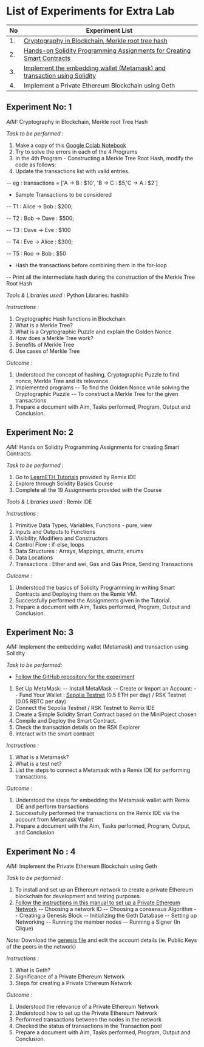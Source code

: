 # List of Experiments for Extra Lab 

| No | Experiment List |
| -- | --------------- |
| 1. | [Cryptography in Blockchain, Merkle root tree hash](https://github.com/LifnaJos/HBCC601-Blockchain-Platforms/blob/main/PPT/Experiment_List.md#experiment--no-1) |
| 2. | [Hands-on Solidity Programming Assignments for Creating Smart Contracts](https://github.com/LifnaJos/HBCC601-Blockchain-Platforms/blob/main/PPT/Experiment_List.md#experiment--no-2) | 
| 3. | [Implement the embedding wallet (Metamask) and transaction using Solidity](https://github.com/LifnaJos/HBCC601-Blockchain-Platforms/blob/main/PPT/Experiment_List.md#experiment--no-3) |
| 4. | Implement a Private Ethereum  Blockchain using Geth |

## Experiment  No: 1
*AIM:* Cryptography in Blockchain, Merkle root Tree Hash

*Task to be performed :*

1. Make a copy of this [Google Colab Notebook](https://colab.research.google.com/drive/1RDlF1gtFp7Bxlkn0IQv01muSbfuTSajh?usp=sharing)
2. Try to solve the errors in each of the 4 Programs
3. In the 4th Program - Constructing a Merkle Tree Root Hash, modify the code as follows:
4. Update the transactions list with valid entries.
   
-- eg : transactions = ['A -> B : $10', 'B -> C : $5,'C -> A : $2']

- Sample Transactions to be considered 

-- T1 : Alice → Bob : $200; 

-- T2 : Bob → Dave : $500; 	

-- T3 : Dave → Eve : $100

-- T4 : Eve → Alice : $300; 	

-- T5 : Roo → Bob : $50

- Hash the transactions before combining them in the for-loop

-- Print all the intermediate hash during the construction of the Merkle Tree Root Hash

*Tools & Libraries used :* Python Libraries: hashlib

*Instructions :*
1. Cryptographic Hash functions in Blockchain
2. What is a Merkle Tree?
3. What is a Cryptographic Puzzle and explain the Golden Nonce
4. How does a Merkle Tree work?
5. Benefits of Merkle Tree
6. Use cases of Merkle Tree

*Outcome :*
1. Understood the concept of hashing, Cryptographic Puzzle to find nonce, Merkle Tree and its relevance.
2. Implemented programs
-- To find the Golden Nonce while solving the Cryptographic Puzzle
-- To construct a Merkle Tree for the given transactions
3. Prepare a document with Aim, Tasks performed, Program, Output and Conclusion.

## Experiment  No: 2

*AIM:* Hands on Solidity Programming Assignments for creating Smart Contracts

*Task to be performed :*
1. Go to [LearnETH Tutorials](https://remix.ethereum.org/#lang=en&optimize=false&runs=200&evmVersion=null) provided by Remix IDE
2. Explore through Solidity Basics Course
3. Complete all the 19 Assignments provided with the Course

*Tools & Libraries used :* Remix IDE

*Instructions :*
1. Primitive Data Types, Variables, Functions - pure, view
2. Inputs and Outputs to Functions
3. Visibility, Modifiers and Constructors
4. Control Flow : if-else, loops
5. Data Structures : Arrays, Mappings, structs, enums
6. Data Locations
7. Transactions : Ether and wei, Gas and Gas Price, Sending Transactions

*Outcome :*
1. Understood the basics of Solidity Programming in writing Smart Contracts and Deploying them on the Remix VM.
2. Successfully performed the Assignments given in the Tutorial.
3. Prepare a document with Aim, Tasks performed, Program, Output and Conclusion.

## Experiment  No: 3

*AIM:* Implement the embedding wallet (Metamask) and transaction using Solidity 

*Task to be performed:* 			
- [Follow the GitHub repository for the experiment](https://github.com/LifnaJos/Embedding-Metamask-wallet-with-Remix-IDE-and-perform-transactions/tree/main#readme)
1. Set Up MetaMask:
-- Install MetaMask
-- Create or Import an Account:
-- Fund Your Wallet :  [Sepolia Testnet](https://github.com/LifnaJos/Getting-funds-from-Testnets-to-Metamask-Wallet/blob/main/readme.md#steps-to-get-funds-from-sepolia-testnet) (0.5 ETH per day) / RSK Testnet  (0.05 RBTC per day)
2. Connect the Sepolia Testnet  / RSK Testnet to Remix IDE       
3. Create a Simple Solidity Smart Contract based on the MiniPoject chosen
4. Compile and Deploy the Smart Contract.
5. Check the transaction details on the RSK Explorer
6. Interact with the smart contract 

*Instructions :*
1. What is a Metamask?
2. What is a test net?
3. List the steps to connect a Metamask with a Remix IDE for performing transactions.

*Outcome :*
1. Understood the steps for embedding the Metamask wallet with Remix IDE and perform transactions
2. Successfully performed the transactions on the Remix IDE via the account from Metamask Wallet
3. Prepare a document with the Aim, Tasks performed, Program, Output, and Conclusion

## 	Experiment  No : 4
*AIM:* Implement the Private Ethereum Blockchain using Geth

*Task to be performed :*
1. To install and set up an Ethereum network to create a private Ethereum blockchain for development and testing purposes. 
2. [Follow the instructions in this manual to set up a Private Ethereum Network](https://github.com/LifnaJos/private_ethereum_setup/blob/main/README.md)
-- Choosing a network ID
-- Choosing a consensus Algorithm
-- Creating a Genesis Block
-- Initializing the Geth Database
-- Setting up Networking
-- Running the member nodes
-- Running a Signer (In Clique)

*Note:* Download the [genesis file](https://drive.google.com/file/d/19Xwg1dKp2B3yhfNfSX81h0LDQRCTqWU6/view?usp=drive_link) and edit the account details (ie. Public Keys of the peers in the network)

*Instructions :*
1. What is Geth?
2. Significance of a Private Ethereum Network
3. Steps for creating a Private Ethereum Network

*Outcome :*
1. Understood the relevance of a Private Ethereum Network
2. Understood how to set up the Private Ethereum Network
3. Performed transactions between the nodes in the network
4. Checked the status of transactions in the Transaction pool
5. Prepare a document with Aim, Tasks performed, Program, Output and Conclusion.
